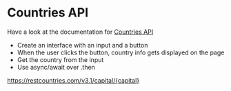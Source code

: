 # Countries API

Have a look at the documentation for [Countries API](https://restcountries.com/)

-   Create an interface with an input and a button
-   When the user clicks the button, country info gets displayed on the page
-   Get the country from the input
-   Use async/await over .then


https://restcountries.com/v3.1/capital/{capital}